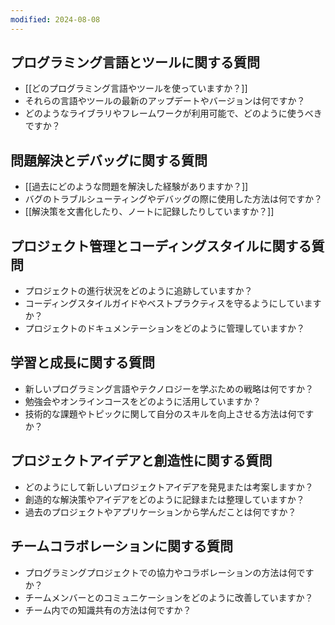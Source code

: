 ```yaml
---
modified: 2024-08-08
---
```

## プログラミング言語とツールに関する質問
- [[どのプログラミング言語やツールを使っていますか？]]
- それらの言語やツールの最新のアップデートやバージョンは何ですか？
- どのようなライブラリやフレームワークが利用可能で、どのように使うべきですか？

## 問題解決とデバッグに関する質問
- [[過去にどのような問題を解決した経験がありますか？]]
- バグのトラブルシューティングやデバッグの際に使用した方法は何ですか？
- [[解決策を文書化したり、ノートに記録したりしていますか？]]

## プロジェクト管理とコーディングスタイルに関する質問
- プロジェクトの進行状況をどのように追跡していますか？
- コーディングスタイルガイドやベストプラクティスを守るようにしていますか？
- プロジェクトのドキュメンテーションをどのように管理していますか？

## 学習と成長に関する質問
- 新しいプログラミング言語やテクノロジーを学ぶための戦略は何ですか？
- 勉強会やオンラインコースをどのように活用していますか？
- 技術的な課題やトピックに関して自分のスキルを向上させる方法は何ですか？

## プロジェクトアイデアと創造性に関する質問
- どのようにして新しいプロジェクトアイデアを発見または考案しますか？
- 創造的な解決策やアイデアをどのように記録または整理していますか？
- 過去のプロジェクトやアプリケーションから学んだことは何ですか？

## チームコラボレーションに関する質問
- プログラミングプロジェクトでの協力やコラボレーションの方法は何ですか？
- チームメンバーとのコミュニケーションをどのように改善していますか？
- チーム内での知識共有の方法は何ですか？
